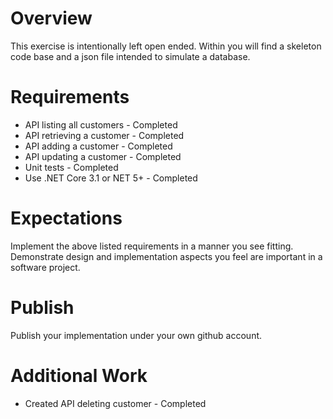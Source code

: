 # Overview
This exercise is intentionally left open ended.  Within you will find a skeleton code base and a json file intended to simulate a database.

# Requirements
 - API listing all customers - Completed
 - API retrieving a customer - Completed
 - API adding a customer - Completed
 - API updating a customer - Completed
 - Unit tests - Completed
 - Use .NET Core 3.1 or NET 5+ - Completed

# Expectations
Implement the above listed requirements in a manner you see fitting.  Demonstrate design and implementation aspects you feel are important in a software project.

# Publish
Publish your implementation under your own github account.

# Additional Work
- Created API deleting customer - Completed
